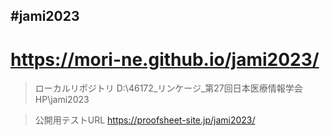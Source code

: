 #jami2023
---
# https://mori-ne.github.io/jami2023/

> ローカルリポジトリ
D:\46172_リンケージ_第27回日本医療情報学会HP\jami2023

> 公開用テストURL
https://proofsheet-site.jp/jami2023/
